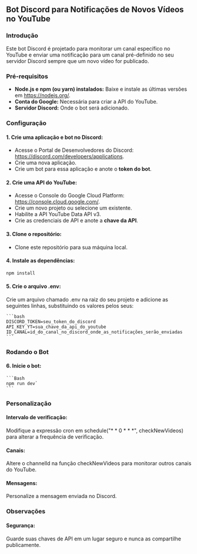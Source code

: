 ## Bot Discord para Notificações de Novos Vídeos no YouTube

### Introdução
Este bot Discord é projetado para monitorar um canal específico no YouTube e enviar uma notificação para um canal pré-definido no seu servidor Discord sempre que um novo vídeo for publicado.

### Pré-requisitos
* **Node.js e npm (ou yarn) instalados:** Baixe e instale as últimas versões em https://nodejs.org/.
* **Conta do Google:** Necessária para criar a API do YouTube.
* **Servidor Discord:** Onde o bot será adicionado.

### Configuração
#### 1. **Crie uma aplicação e bot no Discord:**
   * Acesse o Portal de Desenvolvedores do Discord: https://discord.com/developers/applications.
   * Crie uma nova aplicação.
   * Crie um bot para essa aplicação e anote o **token do bot**.

#### 2. **Crie uma API do YouTube:**
   * Acesse o Console do Google Cloud Platform: https://console.cloud.google.com/.
   * Crie um novo projeto ou selecione um existente.
   * Habilite a API YouTube Data API v3.
   * Crie as credenciais de API e anote a **chave da API**.

#### 3. **Clone o repositório:**
   * Clone este repositório para sua máquina local.

#### 4. **Instale as dependências:**

   ```bash
   npm install
   ```


#### 5.  **Crie o arquivo .env:**
Crie um arquivo chamado .env na raiz do seu projeto e adicione as seguintes linhas, substituindo os valores pelos seus:

    ```bash
    DISCORD_TOKEN=seu_token_do_discord
    API_KEY_YT=sua_chave_da_api_do_youtube
    ID_CANAL=id_do_canal_no_discord_onde_as_notificações_serão_enviadas
    ```
### Rodando o Bot

#### 6.  **Inicie o bot:**

    ```Bash
    npm run dev`
    ```


### Personalização

#### **Intervalo de verificação:** 

Modifique a expressão cron em schedule("* * 0 * * *", checkNewVideos) para alterar a frequência de verificação.

#### Canais: 
Altere o channelId na função checkNewVideos para monitorar outros canais do YouTube.
#### Mensagens: 
Personalize a mensagem enviada no Discord.

### Observações

#### **Segurança:**
Guarde suas chaves de API em um lugar seguro e nunca as compartilhe publicamente.